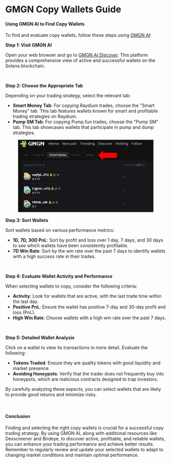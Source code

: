 # GMGN Copy Wallets Guide

#### Using GMGN AI to Find Copy Wallets <a href="#using-gmgn-ai-to-find-copy-wallets" id="using-gmgn-ai-to-find-copy-wallets"></a>

To find and evaluate copy wallets, follow these steps using [GMGN AI](https://gmgn.ai/discover?chain=sol):

**Step 1: Visit GMGN AI**

Open your web browser and go to [GMGN AI Discover](https://gmgn.ai/discover?chain=sol). This platform provides a comprehensive view of active and successful wallets on the Solana blockchain.

<figure><img src="../.gitbook/assets/image.avif" alt=""><figcaption></figcaption></figure>

**Step 2: Choose the Appropriate Tab**

Depending on your trading strategy, select the relevant tab:

* **Smart Money Tab**: For copying Raydium trades, choose the "Smart Money" tab. This tab features wallets known for smart and profitable trading strategies on Raydium.
* **Pump SM Tab**: For copying Pump.fun trades, choose the "Pump SM" tab. This tab showcases wallets that participate in pump and dump strategies.

<figure><img src="../.gitbook/assets/image (6).png" alt=""><figcaption></figcaption></figure>

**Step 3: Sort Wallets**

Sort wallets based on various performance metrics:

* **1D, 7D, 30D PnL**: Sort by profit and loss over 1 day, 7 days, and 30 days to see which wallets have been consistently profitable.
* **7D Win Rate**: Sort by the win rate over the past 7 days to identify wallets with a high success rate in their trades.

<figure><img src="../.gitbook/assets/image (1).avif" alt=""><figcaption></figcaption></figure>

**Step 4: Evaluate Wallet Activity and Performance**

When selecting wallets to copy, consider the following criteria:

* **Activity**: Look for wallets that are active, with the last trade time within the last day.
* **Positive PnL**: Ensure the wallet has positive 7-day and 30-day profit and loss (PnL).
* **High Win Rate**: Choose wallets with a high win rate over the past 7 days.

<figure><img src="../.gitbook/assets/image (2).avif" alt=""><figcaption></figcaption></figure>

**Step 5: Detailed Wallet Analysis**

Click on a wallet to view its transactions in more detail. Evaluate the following:

* **Tokens Traded**: Ensure they are quality tokens with good liquidity and market presence.
* **Avoiding Honeypots**: Verify that the trader does not frequently buy into honeypots, which are malicious contracts designed to trap investors.

By carefully analyzing these aspects, you can select wallets that are likely to provide good returns and minimize risks.

<figure><img src="../.gitbook/assets/image (3).avif" alt=""><figcaption></figcaption></figure>

#### Conclusion <a href="#conclusion" id="conclusion"></a>

Finding and selecting the right copy wallets is crucial for a successful copy trading strategy. By using GMGN AI, along with additional resources like Dexscreener and Birdeye, to discover active, profitable, and reliable wallets, you can enhance your trading performance and achieve better results. Remember to regularly review and update your selected wallets to adapt to changing market conditions and maintain optimal performance.
